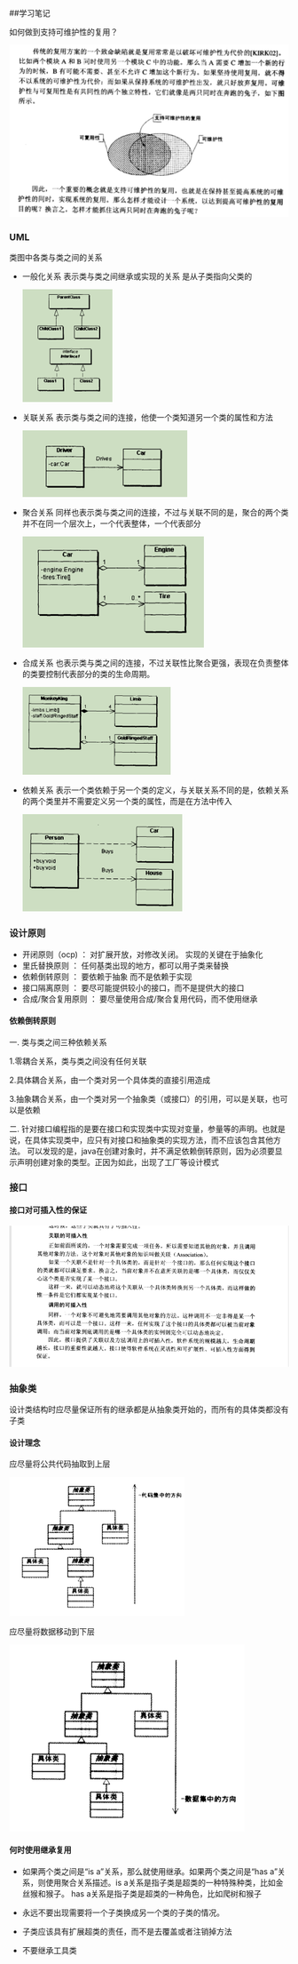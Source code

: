 ##学习笔记

如何做到支持可维护性的复用？

![binaryTree](../image/QQ图片20191114115117.png)

### UML

类图中各类与类之间的关系

- 一般化关系 表示类与类之间继承或实现的关系 是从子类指向父类的

     ![binaryTree](../image/QQ图片20191121143910.png)
     
- 关联关系 表示类与类之间的连接，他使一个类知道另一个类的属性和方法

    ![binaryTree](../image/QQ图片20191121162129.png)
    
- 聚合关系 同样也表示类与类之间的连接，不过与关联不同的是，聚合的两个类并不在同一个层次上，一个代表整体，一个代表部分
    
    ![binaryTree](../image/QQ图片20191122092140.png)
    
- 合成关系 也表示类与类之间的连接，不过关联性比聚合更强，表现在负责整体的类要控制代表部分的类的生命周期。

    ![binaryTree](../image/QQ图片20191122092738.png)
    
- 依赖关系 表示一个类依赖于另一个类的定义，与关联关系不同的是，依赖关系的两个类里并不需要定义另一个类的属性，而是在方法中传入

    ![binaryTree](../image/QQ图片20191122094103.png)

### 设计原则

- 开闭原则（ocp) ： 对扩展开放，对修改关闭。 实现的关键在于抽象化
- 里氏替换原则 ： 任何基类出现的地方，都可以用子类来替换
- 依赖倒转原则 ： 要依赖于抽象 而不是依赖于实现
- 接口隔离原则 ： 要尽可能提供较小的接口，而不是提供大的接口
- 合成/聚合复用原则 ： 要尽量使用合成/聚合复用代码，而不使用继承

#### 依赖倒转原则

 一. 类与类之间三种依赖关系
 
 1.零耦合关系，类与类之间没有任何关联
 
 2.具体耦合关系，由一个类对另一个具体类的直接引用造成
 
 3.抽象耦合关系，由一个类对另一个抽象类（或接口）的引用，可以是关联，也可以是依赖
 
 二. 针对接口编程指的是要在接口和实现类中实现对变量，参量等的声明。也就是说，在具体实现类中，应只有对接口和抽象类的实现方法，而不应该包含其他方法。
 可以发现的是，java在创建对象时，并不满足依赖倒转原则，因为必须要显示声明创建对象的类型。正因为如此，出现了工厂等设计模式


### 接口

#### 接口对可插入性的保证

![binaryTree](../image/QQ图片20191120220526.png)

### 抽象类

设计类结构时应尽量保证所有的继承都是从抽象类开始的，而所有的具体类都没有子类

#### 设计理念
应尽量将公共代码抽取到上层

![binaryTree](../image/QQ图片20191120221637.png)

应尽量将数据移动到下层

![binaryTree](../image/QQ图片20191120221657.png)


#### 何时使用继承复用

- 如果两个类之间是“is a”关系，那么就使用继承。如果两个类之间是“has a”关系，则使用聚合关系描述。is a关系是指子类是超类的一种特殊种类，比如金丝猴和猴子。
has a关系是指子类是超类的一种角色，比如爬树和猴子

- 永远不要出现需要将一个子类换成另一个类的子类的情况。

- 子类应该具有扩展超类的责任，而不是去覆盖或者注销掉方法

- 不要继承工具类



